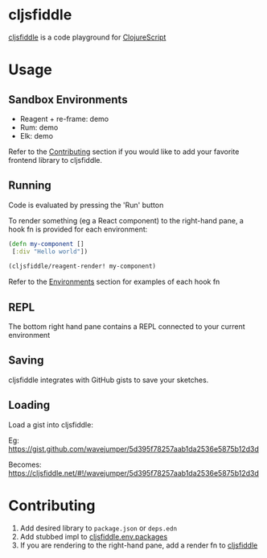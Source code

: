 # cljsfiddle

[cljsfiddle](https://cljsfiddle.dev) is a code playground for [ClojureScript](https://clojurescript.org/)

# Usage

## Sandbox Environments

* Reagent + re-frame: demo
* Rum: demo
* Elk: demo

Refer to the [Contributing](#contributing) section if you would like to add your favorite frontend library to cljsfiddle.

## Running

Code is evaluated by pressing the 'Run' button

To render something (eg a React component) to the right-hand pane, a hook fn is provided for each environment:

```clojure
(defn my-component []
 [:div "Hello world"])
 
(cljsfiddle/reagent-render! my-component)
```

Refer to the [Environments](#environments) section for examples of each hook fn

## REPL

The bottom right hand pane contains a REPL connected to your current environment

## Saving

cljsfiddle integrates with GitHub gists to save your sketches. 

## Loading

Load a gist into cljsfiddle:

Eg: https://gist.github.com/wavejumper/5d395f78257aab1da2536e5875b12d3d

Becomes: https://cljsfiddle.net/#!/wavejumper/5d395f78257aab1da2536e5875b12d3d

# Contributing 

1) Add desired library to `package.json` or `deps.edn`
2) Add stubbed impl to [cljsfiddle.env.packages](https://github.com/wavejumper/cljsfiddle/blob/master/src/cljsfiddle/env/packages.cljs) 
3) If you are rendering to the right-hand pane, add a render fn to [cljsfiddle](https://github.com/wavejumper/cljsfiddle/blob/master/src/cljsfiddle.cljs)